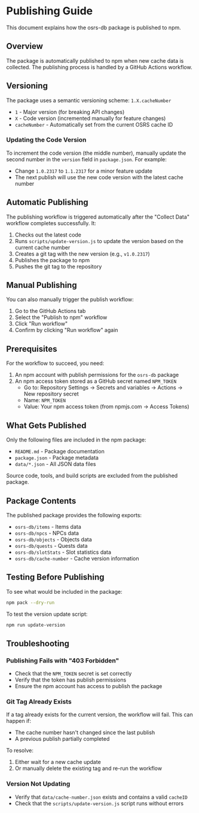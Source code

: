 # Publishing Guide

This document explains how the osrs-db package is published to npm.

## Overview

The package is automatically published to npm when new cache data is collected. The publishing process is handled by a GitHub Actions workflow.

## Versioning

The package uses a semantic versioning scheme: `1.X.cacheNumber`

- `1` - Major version (for breaking API changes)
- `X` - Code version (incremented manually for feature changes)
- `cacheNumber` - Automatically set from the current OSRS cache ID

### Updating the Code Version

To increment the code version (the middle number), manually update the second number in the `version` field in `package.json`. For example:

- Change `1.0.2317` to `1.1.2317` for a minor feature update
- The next publish will use the new code version with the latest cache number

## Automatic Publishing

The publishing workflow is triggered automatically after the "Collect Data" workflow completes successfully. It:

1. Checks out the latest code
2. Runs `scripts/update-version.js` to update the version based on the current cache number
3. Creates a git tag with the new version (e.g., `v1.0.2317`)
4. Publishes the package to npm
5. Pushes the git tag to the repository

## Manual Publishing

You can also manually trigger the publish workflow:

1. Go to the GitHub Actions tab
2. Select the "Publish to npm" workflow
3. Click "Run workflow"
4. Confirm by clicking "Run workflow" again

## Prerequisites

For the workflow to succeed, you need:

1. An npm account with publish permissions for the `osrs-db` package
2. An npm access token stored as a GitHub secret named `NPM_TOKEN`
   - Go to: Repository Settings → Secrets and variables → Actions → New repository secret
   - Name: `NPM_TOKEN`
   - Value: Your npm access token (from npmjs.com → Access Tokens)

## What Gets Published

Only the following files are included in the npm package:

- `README.md` - Package documentation
- `package.json` - Package metadata
- `data/*.json` - All JSON data files

Source code, tools, and build scripts are excluded from the published package.

## Package Contents

The published package provides the following exports:

- `osrs-db/items` - Items data
- `osrs-db/npcs` - NPCs data
- `osrs-db/objects` - Objects data
- `osrs-db/quests` - Quests data
- `osrs-db/slotStats` - Slot statistics data
- `osrs-db/cache-number` - Cache version information

## Testing Before Publishing

To see what would be included in the package:

```bash
npm pack --dry-run
```

To test the version update script:

```bash
npm run update-version
```

## Troubleshooting

### Publishing Fails with "403 Forbidden"

- Check that the `NPM_TOKEN` secret is set correctly
- Verify that the token has publish permissions
- Ensure the npm account has access to publish the package

### Git Tag Already Exists

If a tag already exists for the current version, the workflow will fail. This can happen if:

- The cache number hasn't changed since the last publish
- A previous publish partially completed

To resolve:
1. Either wait for a new cache update
2. Or manually delete the existing tag and re-run the workflow

### Version Not Updating

- Verify that `data/cache-number.json` exists and contains a valid `cacheID`
- Check that the `scripts/update-version.js` script runs without errors
